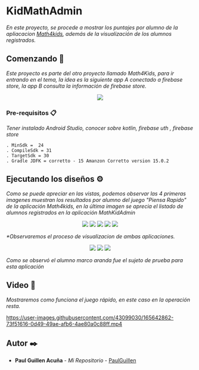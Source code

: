 # KidMathAdmin

_En este proyecto, se procede a mostrar los puntajes por alumno de la apliacacion [Math4kids](https://github.com/PaulGuillen/KidMathKotlin), además de la visualización de los alumnos registrados._

## Comenzando 🚀

_Este proyecto es parte del otro proyecto llamado Math4Kids, para ir entrando en el tema, la idea es la siguiente app A conectado a firebase store, la app B consulta la información de firebase store._

<p align="center">
 <img src="https://i.postimg.cc/657WNgGJ/representacion.png"/>
</p>


### Pre-requisitos 📋

_Tener instalado Android Studio, conocer sobre kotlin, firebase uth , firebase store_

```
. MinSdk =  24
. CompileSdk = 31
. TargetSdk = 30
. Gradle JDFK = corretto - 15 Amanzon Corretto version 15.0.2
```

## Ejecutando los diseños ⚙️

_Como se puede apreciar en las vistas, podemos observar las 4 primeras imagenes muestran los resultados por alumno del juego "Piensa Rapido" de la aplicación Math4kids, en la última imagen se aprecia el listado de alumnos registrados en la aplicación MathKidAdmin_

<p align="center">
 <img src="https://i.postimg.cc/52BjZTZ9/Screenshot-1651007035.png"/>
 <img src="https://i.postimg.cc/DZZZ4Zmm/Screenshot-1651007038.png"/>
  <img src="https://i.postimg.cc/yY9F8fwt/Screenshot-1651007040.png"/>
 <img src="https://i.postimg.cc/gJnhF4VM/Screenshot-1651007042.png"/>
 <img src="https://i.postimg.cc/qM83TNKd/Screenshot-1651007043.png"/>
</p>

_*Observaremos el proceso de visualizacion de ambas aplicaciones._

<p align="center">
  <img src="https://i.postimg.cc/rmjQwf35/Primera-vista.png"/>
  <img src="https://i.postimg.cc/W42Z1svf/segunda-vista.png"/>
  <img src="https://i.postimg.cc/hGpdJN44/tercera-vista.png"/>
</p>

_Como se observó el alumno marco aranda fue el sujeto de prueba para esta aplicación_

## Video 📄

_Mostraremos como funciona el juego rápido, en este caso en la operación resta._

https://user-images.githubusercontent.com/43099030/165642862-73f51616-0d49-49ae-afb6-4ae80a0c88ff.mp4


## Autor ✒️

* **Paul Guillen Acuña** - *Mi Repositorio* - [PaulGuillen](https://github.com/PaulGuillen?tab=repositories)
